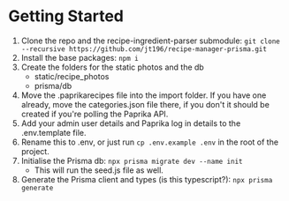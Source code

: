 # Getting Started

1. Clone the repo and the recipe-ingredient-parser submodule: `git clone --recursive https://github.com/jt196/recipe-manager-prisma.git`
2. Install the base packages: `npm i`
3. Create the folders for the static photos and the db
   - static/recipe_photos
   - prisma/db
4. Move the .paprikarecipes file into the import folder. If you have one already, move the categories.json file there, if you don't it should be created if you're polling the Paprika API.
5. Add your admin user details and Paprika log in details to the .env.template file.
6. Rename this to .env, or just run `cp .env.example .env` in the root of the project.
7. Initialise the Prisma db: `npx prisma migrate dev --name init`
   - This will run the seed.js file as well.
8. Generate the Prisma client and types (is this typescript?): `npx prisma generate`
